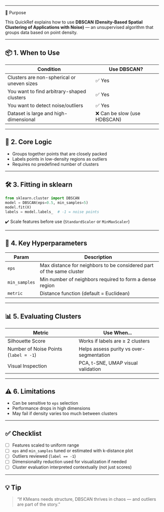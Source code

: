 ___
🎯 Purpose

This QuickRef explains how to use **DBSCAN (Density-Based Spatial Clustering of Applications with Noise)** — an unsupervised algorithm that groups data based on point density.

---

## 📦 1. When to Use

| Condition                                  | Use DBSCAN?                 |
| ------------------------------------------ | --------------------------- |
| Clusters are non-spherical or uneven sizes | ✅ Yes                       |
| You want to find arbitrary-shaped clusters | ✅ Yes                       |
| You want to detect noise/outliers          | ✅ Yes                       |
| Dataset is large and high-dimensional      | ❌ Can be slow (use HDBSCAN) |

---

## 🧮 2. Core Logic

* Groups together points that are closely packed
* Labels points in low-density regions as outliers
* Requires no predefined number of clusters

---

## 🛠️ 3. Fitting in sklearn

```python
from sklearn.cluster import DBSCAN
model = DBSCAN(eps=0.5, min_samples=5)
model.fit(X)
labels = model.labels_  # -1 = noise points
```

✔️ Scale features before use (`StandardScaler` or `MinMaxScaler`)

---

## 🔧 4. Key Hyperparameters

| Param         | Description                                                          |
| ------------- | -------------------------------------------------------------------- |
| `eps`         | Max distance for neighbors to be considered part of the same cluster |
| `min_samples` | Min number of neighbors required to form a dense region              |
| `metric`      | Distance function (default = Euclidean)                              |

---

## 📊 5. Evaluating Clusters

| Metric                                | Use When...                              |
| ------------------------------------- | ---------------------------------------- |
| Silhouette Score                      | Works if labels are ≥ 2 clusters         |
| Number of Noise Points (`label = -1`) | Helps assess purity vs over-segmentation |
| Visual Inspection                     | PCA, t-SNE, UMAP visual validation       |

---

## ⚠️ 6. Limitations

* Can be sensitive to `eps` selection
* Performance drops in high dimensions
* May fail if density varies too much between clusters

---

## ✅ Checklist

* [ ] Features scaled to uniform range
* [ ] `eps` and `min_samples` tuned or estimated with k-distance plot
* [ ] Outliers reviewed (`label == -1`)
* [ ] Dimensionality reduction used for visualization if needed
* [ ] Cluster evaluation interpreted contextually (not just scores)

---

## 💡 Tip

> “If KMeans needs structure, DBSCAN thrives in chaos — and outliers are part of the story.”
